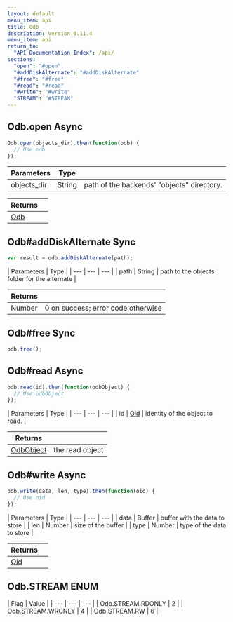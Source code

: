 ```yaml
---
layout: default
menu_item: api
title: Odb
description: Version 0.11.4
menu_item: api
return_to:
  "API Documentation Index": /api/
sections:
  "open": "#open"
  "#addDiskAlternate": "#addDiskAlternate"
  "#free": "#free"
  "#read": "#read"
  "#write": "#write"
  "STREAM": "#STREAM"
---
```


## <a name="open"></a><span>Odb.</span>open <span class="tags"><span class="async">Async</span></span>

```js
Odb.open(objects_dir).then(function(odb) {
  // Use odb
});
```

| Parameters | Type |   |
| --- | --- | --- |
| objects_dir | String | path of the backends' "objects" directory. |

| Returns |  |
| --- | --- |
| [Odb](/api/odb/) |  |

## <a name="addDiskAlternate"></a><span>Odb#</span>addDiskAlternate <span class="tags"><span class="sync">Sync</span></span>

```js
var result = odb.addDiskAlternate(path);
```

| Parameters | Type |
| --- | --- | --- |
| path | String | path to the objects folder for the alternate |

| Returns |  |
| --- | --- |
| Number |  0 on success; error code otherwise |

## <a name="free"></a><span>Odb#</span>free <span class="tags"><span class="sync">Sync</span></span>

```js
odb.free();
```

## <a name="read"></a><span>Odb#</span>read <span class="tags"><span class="async">Async</span></span>

```js
odb.read(id).then(function(odbObject) {
  // Use odbObject
});
```

| Parameters | Type |
| --- | --- | --- |
| id | [Oid](/api/oid/) | identity of the object to read. |

| Returns |  |
| --- | --- |
| [OdbObject](/api/odb_object/) | the read object |

## <a name="write"></a><span>Odb#</span>write <span class="tags"><span class="async">Async</span></span>

```js
odb.write(data, len, type).then(function(oid) {
  // Use oid
});
```

| Parameters | Type |
| --- | --- | --- |
| data | Buffer | buffer with the data to store |
| len | Number | size of the buffer |
| type | Number | type of the data to store |

| Returns |  |
| --- | --- |
| [Oid](/api/oid/) |  |

## <a name="STREAM"></a><span>Odb.</span>STREAM <span class="tags"><span class="enum">ENUM</span></span>

| Flag | Value |
| --- | --- | --- |
| <span>Odb.STREAM.</span>RDONLY | 2 |
| <span>Odb.STREAM.</span>WRONLY | 4 |
| <span>Odb.STREAM.</span>RW | 6 |

